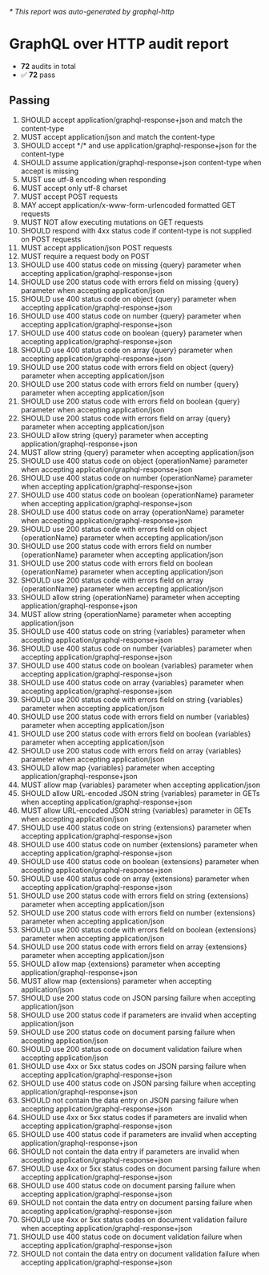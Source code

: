 _* This report was auto-generated by graphql-http_

# GraphQL over HTTP audit report

- **72** audits in total
- ✅ **72** pass

## Passing
1. SHOULD accept application/graphql-response+json and match the content-type
2. MUST accept application/json and match the content-type
3. SHOULD accept \*/\* and use application/graphql-response+json for the content-type
4. SHOULD assume application/graphql-response+json content-type when accept is missing
5. MUST use utf-8 encoding when responding
6. MUST accept only utf-8 charset
7. MUST accept POST requests
8. MAY accept application/x-www-form-urlencoded formatted GET requests
9. MUST NOT allow executing mutations on GET requests
10. SHOULD respond with 4xx status code if content-type is not supplied on POST requests
11. MUST accept application/json POST requests
12. MUST require a request body on POST
13. SHOULD use 400 status code on missing {query} parameter when accepting application/graphql-response+json
14. SHOULD use 200 status code with errors field on missing {query} parameter when accepting application/json
15. SHOULD use 400 status code on object {query} parameter when accepting application/graphql-response+json
16. SHOULD use 400 status code on number {query} parameter when accepting application/graphql-response+json
17. SHOULD use 400 status code on boolean {query} parameter when accepting application/graphql-response+json
18. SHOULD use 400 status code on array {query} parameter when accepting application/graphql-response+json
19. SHOULD use 200 status code with errors field on object {query} parameter when accepting application/json
20. SHOULD use 200 status code with errors field on number {query} parameter when accepting application/json
21. SHOULD use 200 status code with errors field on boolean {query} parameter when accepting application/json
22. SHOULD use 200 status code with errors field on array {query} parameter when accepting application/json
23. SHOULD allow string {query} parameter when accepting application/graphql-response+json
24. MUST allow string {query} parameter when accepting application/json
25. SHOULD use 400 status code on object {operationName} parameter when accepting application/graphql-response+json
26. SHOULD use 400 status code on number {operationName} parameter when accepting application/graphql-response+json
27. SHOULD use 400 status code on boolean {operationName} parameter when accepting application/graphql-response+json
28. SHOULD use 400 status code on array {operationName} parameter when accepting application/graphql-response+json
29. SHOULD use 200 status code with errors field on object {operationName} parameter when accepting application/json
30. SHOULD use 200 status code with errors field on number {operationName} parameter when accepting application/json
31. SHOULD use 200 status code with errors field on boolean {operationName} parameter when accepting application/json
32. SHOULD use 200 status code with errors field on array {operationName} parameter when accepting application/json
33. SHOULD allow string {operationName} parameter when accepting application/graphql-response+json
34. MUST allow string {operationName} parameter when accepting application/json
35. SHOULD use 400 status code on string {variables} parameter when accepting application/graphql-response+json
36. SHOULD use 400 status code on number {variables} parameter when accepting application/graphql-response+json
37. SHOULD use 400 status code on boolean {variables} parameter when accepting application/graphql-response+json
38. SHOULD use 400 status code on array {variables} parameter when accepting application/graphql-response+json
39. SHOULD use 200 status code with errors field on string {variables} parameter when accepting application/json
40. SHOULD use 200 status code with errors field on number {variables} parameter when accepting application/json
41. SHOULD use 200 status code with errors field on boolean {variables} parameter when accepting application/json
42. SHOULD use 200 status code with errors field on array {variables} parameter when accepting application/json
43. SHOULD allow map {variables} parameter when accepting application/graphql-response+json
44. MUST allow map {variables} parameter when accepting application/json
45. SHOULD allow URL-encoded JSON string {variables} parameter in GETs when accepting application/graphql-response+json
46. MUST allow URL-encoded JSON string {variables} parameter in GETs when accepting application/json
47. SHOULD use 400 status code on string {extensions} parameter when accepting application/graphql-response+json
48. SHOULD use 400 status code on number {extensions} parameter when accepting application/graphql-response+json
49. SHOULD use 400 status code on boolean {extensions} parameter when accepting application/graphql-response+json
50. SHOULD use 400 status code on array {extensions} parameter when accepting application/graphql-response+json
51. SHOULD use 200 status code with errors field on string {extensions} parameter when accepting application/json
52. SHOULD use 200 status code with errors field on number {extensions} parameter when accepting application/json
53. SHOULD use 200 status code with errors field on boolean {extensions} parameter when accepting application/json
54. SHOULD use 200 status code with errors field on array {extensions} parameter when accepting application/json
55. SHOULD allow map {extensions} parameter when accepting application/graphql-response+json
56. MUST allow map {extensions} parameter when accepting application/json
57. SHOULD use 200 status code on JSON parsing failure when accepting application/json
58. SHOULD use 200 status code if parameters are invalid when accepting application/json
59. SHOULD use 200 status code on document parsing failure when accepting application/json
60. SHOULD use 200 status code on document validation failure when accepting application/json
61. SHOULD use 4xx or 5xx status codes on JSON parsing failure when accepting application/graphql-response+json
62. SHOULD use 400 status code on JSON parsing failure when accepting application/graphql-response+json
63. SHOULD not contain the data entry on JSON parsing failure when accepting application/graphql-response+json
64. SHOULD use 4xx or 5xx status codes if parameters are invalid when accepting application/graphql-response+json
65. SHOULD use 400 status code if parameters are invalid when accepting application/graphql-response+json
66. SHOULD not contain the data entry if parameters are invalid when accepting application/graphql-response+json
67. SHOULD use 4xx or 5xx status codes on document parsing failure when accepting application/graphql-response+json
68. SHOULD use 400 status code on document parsing failure when accepting application/graphql-response+json
69. SHOULD not contain the data entry on document parsing failure when accepting application/graphql-response+json
70. SHOULD use 4xx or 5xx status codes on document validation failure when accepting application/graphql-response+json
71. SHOULD use 400 status code on document validation failure when accepting application/graphql-response+json
72. SHOULD not contain the data entry on document validation failure when accepting application/graphql-response+json


